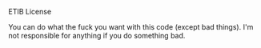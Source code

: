 ETIB License

You can do what the fuck you want with this code (except bad things).
I'm not responsible for anything if you do something bad.
